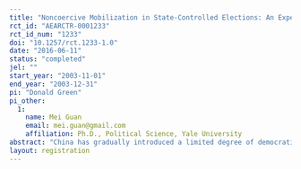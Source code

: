 ```yaml
---
title: "Noncoercive Mobilization in State-Controlled Elections: An Experimental Study in Beijing"
rct_id: "AEARCTR-0001233"
rct_id_num: "1233"
doi: "10.1257/rct.1233-1.0"
date: "2016-06-11"
status: "completed"
jel: ""
start_year: "2003-11-01"
end_year: "2003-12-31"
pi: "Donald Green"
pi_other:
  1:
    name: Mei Guan
    email: mei.guan@gmail.com
    affiliation: Ph.D., Political Science, Yale University
abstract: "China has gradually introduced a limited degree of democratization to its system of local governance, permitting self-nominated candidates for People’s Congress to campaign on their own behalf. Liberalization of elections has also meant that voters are less likely to be coerced into voting by their work groups. What are the likely consequences of liberalization for voter turnout rates in the future? The authors examine the effects of a noncoercive get-out-the-vote drive in one of the most highly liberalized electoral districts in China. A field experiment was conducted in a Peking University precinct during the 2003 election. Thousands of student voters were randomly assigned to control and treatment groups, the latter receiving encouragement to participate through door-to-door canvassing. These noncoercive mobilization efforts are found to be highly effective in raising voter turnout, suggesting that tactics used in open electoral systems may buoy voter turnout rates even as coercive mobilization tactics disappear."
layout: registration
---
```


